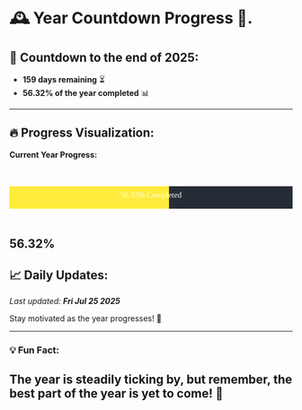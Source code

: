 
# &#x1F570; **Year Countdown Progress** &#x1F389;.

## &#x1F4C5; Countdown to the end of 2025:
- **159 days remaining** &#x23F3;
- **56.32% of the year completed** &#x1F4CA;

---

## &#x1F525; **Progress Visualization**:

**Current Year Progress:**

<br><br>
![Progress Bar](https://raw.githubusercontent.com/dayanidigv/year-countdown-progress/main/progress-bar.svg)
<br><br>

**56.32%**
---

## &#x1F4C8; **Daily Updates**:

_Last updated: **Fri Jul 25 2025**_

Stay motivated as the year progresses! &#x1F680;

--- 

### &#x1F4A1; **Fun Fact:**
The year is steadily ticking by, but remember, the best part of the year is yet to come! &#x1F31F;
---
